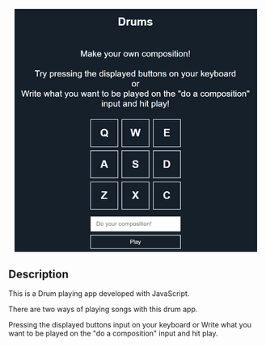 <p align="center">
    <img width="480" src="assets/images/preview.png">
</p>

## Description
This is a Drum playing app developed with JavaScript.


There are two ways of playing songs with this drum app.

Pressing the displayed buttons input on your keyboard or Write what you want to be played on the "do a composition" input and hit play.


